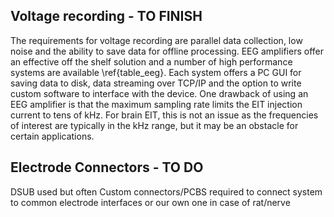 ## Voltage recording - TO FINISH
The requirements for voltage recording are parallel data collection, low noise and the ability to save data for offline processing. EEG amplifiers offer an effective off the shelf solution and a number of high performance systems are available \ref{table_eeg}. Each system offers a PC GUI for saving data to disk, data streaming over TCP/IP and the option to write custom software to interface with the device. One drawback of using an EEG amplifier is that the maximum sampling rate limits the EIT injection current to tens of kHz. For brain EIT, this is not an issue as the frequencies of interest are typically in the kHz range, but it may be an obstacle for certain applications.

## Electrode Connectors - TO DO

DSUB used but often Custom connectors/PCBS required to connect system to common electrode interfaces or our own one in case of rat/nerve



